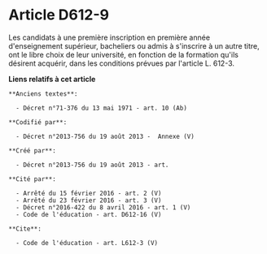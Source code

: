 # Article D612-9

Les candidats à une première inscription en première année d'enseignement supérieur, bacheliers ou admis à s'inscrire à un
autre titre, ont le libre choix de leur université, en fonction de la formation qu'ils désirent acquérir, dans les conditions
prévues par l'article L. 612-3.

**Liens relatifs à cet article**

	**Anciens textes**:

	  - Décret n°71-376 du 13 mai 1971 - art. 10 (Ab)

	**Codifié par**:

	  - Décret n°2013-756 du 19 août 2013 -  Annexe (V)

	**Créé par**:

	  - Décret n°2013-756 du 19 août 2013 - art.

	**Cité par**:

	  - Arrêté du 15 février 2016 - art. 2 (V)
	  - Arrêté du 23 février 2016 - art. 3 (V)
	  - Décret n°2016-422 du 8 avril 2016 - art. 1 (V)
	  - Code de l'éducation - art. D612-16 (V)

	**Cite**:

	  - Code de l'éducation - art. L612-3 (V)
